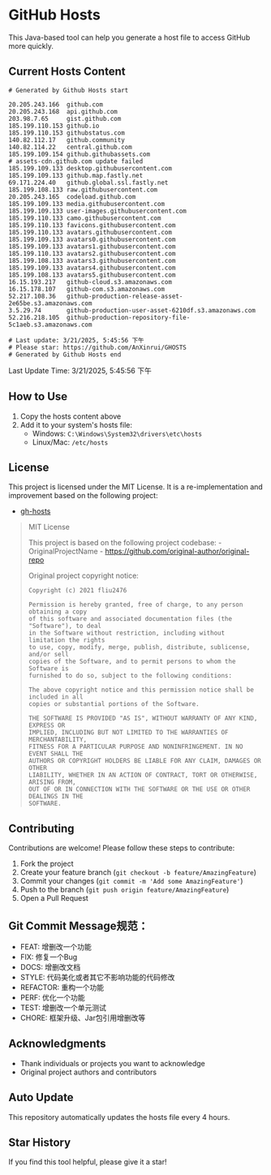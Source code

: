 # GitHub Hosts

This Java-based tool can help you generate a host file to access GitHub more quickly.

## Current Hosts Content

```hosts
# Generated by Github Hosts start  

20.205.243.166  github.com
20.205.243.168  api.github.com
203.98.7.65     gist.github.com
185.199.110.153 github.io
185.199.110.153 githubstatus.com
140.82.112.17   github.community
140.82.114.22   central.github.com
185.199.109.154 github.githubassets.com
# assets-cdn.github.com update failed
185.199.109.133 desktop.githubusercontent.com
185.199.109.133 github.map.fastly.net
69.171.224.40   github.global.ssl.fastly.net
185.199.108.133 raw.githubusercontent.com
20.205.243.165  codeload.github.com
185.199.109.133 media.githubusercontent.com
185.199.109.133 user-images.githubusercontent.com
185.199.110.133 camo.githubusercontent.com
185.199.110.133 favicons.githubusercontent.com
185.199.110.133 avatars.githubusercontent.com
185.199.109.133 avatars0.githubusercontent.com
185.199.109.133 avatars1.githubusercontent.com
185.199.110.133 avatars2.githubusercontent.com
185.199.108.133 avatars3.githubusercontent.com
185.199.109.133 avatars4.githubusercontent.com
185.199.108.133 avatars5.githubusercontent.com
16.15.193.217   github-cloud.s3.amazonaws.com
16.15.178.107   github-com.s3.amazonaws.com
52.217.108.36   github-production-release-asset-2e65be.s3.amazonaws.com
3.5.29.74       github-production-user-asset-6210df.s3.amazonaws.com
52.216.218.105  github-production-repository-file-5c1aeb.s3.amazonaws.com

# Last update: 3/21/2025, 5:45:56 下午
# Please star: https://github.com/AnXinrui/GHOSTS
# Generated by Github Hosts end
```

Last Update Time: 3/21/2025, 5:45:56 下午

## How to Use

1. Copy the hosts content above
2. Add it to your system's hosts file:
   - Windows: `C:\Windows\System32\drivers\etc\hosts`
   - Linux/Mac: `/etc/hosts`

## License
This project is licensed under the MIT License. It is a re-implementation and improvement based on the following project:
- [gh-hosts](https://github.com/fliu2476/gh-hosts)

> MIT License 
>
> This project is based on the following project codebase: -OriginalProjectName - https://github.com/original-author/original-repo 
>
> Original project copyright notice:
>
> ```
> Copyright (c) 2021 fliu2476
> 
> Permission is hereby granted, free of charge, to any person obtaining a copy
> of this software and associated documentation files (the "Software"), to deal
> in the Software without restriction, including without limitation the rights
> to use, copy, modify, merge, publish, distribute, sublicense, and/or sell
> copies of the Software, and to permit persons to whom the Software is
> furnished to do so, subject to the following conditions:
> 
> The above copyright notice and this permission notice shall be included in all
> copies or substantial portions of the Software.
> 
> THE SOFTWARE IS PROVIDED "AS IS", WITHOUT WARRANTY OF ANY KIND, EXPRESS OR
> IMPLIED, INCLUDING BUT NOT LIMITED TO THE WARRANTIES OF MERCHANTABILITY,
> FITNESS FOR A PARTICULAR PURPOSE AND NONINFRINGEMENT. IN NO EVENT SHALL THE
> AUTHORS OR COPYRIGHT HOLDERS BE LIABLE FOR ANY CLAIM, DAMAGES OR OTHER
> LIABILITY, WHETHER IN AN ACTION OF CONTRACT, TORT OR OTHERWISE, ARISING FROM,
> OUT OF OR IN CONNECTION WITH THE SOFTWARE OR THE USE OR OTHER DEALINGS IN THE
> SOFTWARE.
> ```

## Contributing

Contributions are welcome! Please follow these steps to contribute:

1. Fork the project
2. Create your feature branch (`git checkout -b feature/AmazingFeature`)
3. Commit your changes (`git commit -m 'Add some AmazingFeature'`)
4. Push to the branch (`git push origin feature/AmazingFeature`)
5. Open a Pull Request

## Git Commit Message规范：

- FEAT: 增删改一个功能
- FIX: 修复一个Bug
- DOCS: 增删改文档
- STYLE: 代码美化或者其它不影响功能的代码修改
- REFACTOR: 重构一个功能
- PERF: 优化一个功能
- TEST: 增删改一个单元测试
- CHORE: 框架升级、Jar包引用增删改等

## Acknowledgments

- Thank individuals or projects you want to acknowledge
- Original project authors and contributors

## Auto Update

This repository automatically updates the hosts file every 4 hours.

## Star History

If you find this tool helpful, please give it a star!

